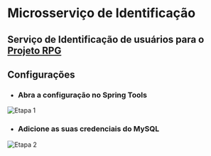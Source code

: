 # Microsserviço de Identificação  

## Serviço de Identificação de usuários para o [Projeto RPG](https://github.com/toxxxey/projeto-rpg)  

## Configurações  

- ### Abra a configuração no Spring Tools  

![Etapa 1](https://user-images.githubusercontent.com/86073233/209382634-a9ca5b1b-a647-4aa2-970f-3560b5c75405.png)  

- ### Adicione as suas credenciais do MySQL  

![Etapa 2](https://user-images.githubusercontent.com/86073233/209383063-f05396c6-1ec3-43e1-b350-dd5c7674ec85.png)  